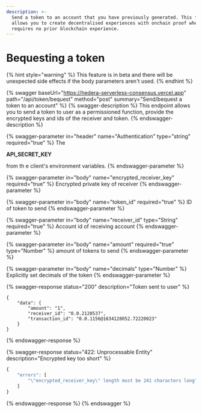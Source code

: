 ```yaml
---
description: >-
  Send a token to an account that you have previously generated. This feature
  allows you to create decentralised experiences with onchain proof where a user
  requires no prior blockchain experience.
---
```


# Bequesting a token

{% hint style="warning" %}
This feature is in beta and there will be unexpected side effects if the body parameters aren't used.
{% endhint %}

{% swagger baseUrl="https://hedera-serverless-consensus.vercel.app" path="/api/token/bequest" method="post" summary="Send/bequest a token to an account" %}
{% swagger-description %}
This endpoint allows you to send a token to user as a permissioned function, provide the encrypted keys and ids of the receiver and token.
{% endswagger-description %}

{% swagger-parameter in="header" name="Authentication" type="string" required="true" %}
The 

**API_SECRET_KEY**

 from th e client's environment variables.
{% endswagger-parameter %}

{% swagger-parameter in="body" name="encrypted_receiver_key" required="true" %}
Encrypted private key of receiver
{% endswagger-parameter %}

{% swagger-parameter in="body" name="token_id" required="true" %}
ID of token to send
{% endswagger-parameter %}

{% swagger-parameter in="body" name="receiver_id" type="String" required="true" %}
Account id of receiving account
{% endswagger-parameter %}

{% swagger-parameter in="body" name="amount" required="true" type="Number" %}
amount of tokens to send
{% endswagger-parameter %}

{% swagger-parameter in="body" name="decimals" type="Number" %}
Explicitly set decimals of the token
{% endswagger-parameter %}

{% swagger-response status="200" description="Token sent to user" %}
```
{
    "data": {
        "amount": "1",
        "receiver_id": "0.0.2120537",
        "transaction_id": "0.0.1156@1634128052.72220023"
    }
}
```
{% endswagger-response %}

{% swagger-response status="422: Unprocessable Entity" description="Encrypted key too short" %}
```javascript
{
    "errors": [
        "\"encrypted_receiver_key\" length must be 241 characters long"
    ]
}
```
{% endswagger-response %}
{% endswagger %}
